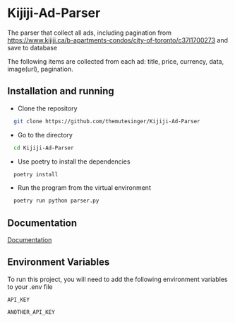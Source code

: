 
# Kijiji-Ad-Parser

The parser that collect all ads, including pagination from https://www.kijiji.ca/b-apartments-condos/city-of-toronto/c37l1700273 and save to database

The following items are collected from each ad: title,
price,
currency,
data,
image(url),
pagination.

## Installation and running

- Clone the repository

```bash
  git clone https://github.com/themutesinger/Kijiji-Ad-Parser
```

- Go to the directory
```bash
  cd Kijiji-Ad-Parser
```

- Use poetry to install the dependencies
```bash
  poetry install
```

- Run the program from the virtual environment
```bash
  poetry run python parser.py
```

## Documentation

[Documentation](https://linktodocumentation)


## Environment Variables

To run this project, you will need to add the following environment variables to your .env file

`API_KEY`

`ANOTHER_API_KEY`

